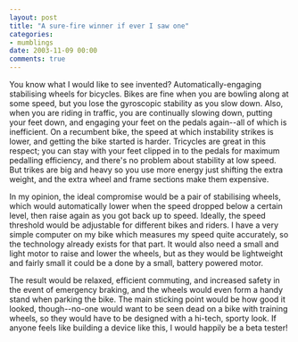 ```yaml
---
layout: post
title: "A sure-fire winner if ever I saw one"
categories:
- mumblings
date: 2003-11-09 00:00
comments: true
---
```


<p>You know what I would like to see invented? Automatically-engaging stabilising wheels for bicycles. Bikes are fine when you are bowling along at some speed, but you lose the gyroscopic stability as you slow down. Also, when you are riding in traffic, you are continually slowing down, putting your feet down, and engaging your feet on the pedals again--all of which is inefficient. On a recumbent bike, the speed at which instability strikes is lower, and getting the bike started is harder. Tricycles are great in this respect; you can stay with your feet clipped in to the pedals for maximum pedalling efficiency, and there's no problem about stability at low speed. But trikes are big and heavy so you use more energy just shifting the extra weight, and the extra wheel and frame sections make them expensive.</p>

<p>In my opinion, the ideal compromise would be a pair of stabilising wheels, which would automatically lower when the speed dropped below a certain level, then raise again as you got back up to speed. Ideally, the speed threshold would be adjustable for different bikes and riders. I have a very simple computer on my bike which measures my speed quite accurately, so the technology already exists for that part. It would also need a small and light motor to raise and lower the wheels, but as they would be lightweight and fairly small it could be a done by a small, battery powered motor.</p>

<p>The result would be relaxed, efficient commuting, and increased safety in the event of emergency braking, and the wheels would even form a handy stand when parking the bike. The main sticking point would be how good it looked, though--no-one would want to be seen dead on a bike with training wheels, so they would have to be designed with a hi-tech, sporty look. If anyone feels like building a device like this, I would happily be a beta tester!</p>


